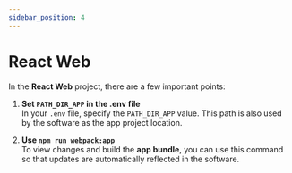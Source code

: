 ```yaml
---
sidebar_position: 4
---
```


# React Web

In the **React Web** project, there are a few important points:

1. **Set `PATH_DIR_APP` in the .env file**  
   In your `.env` file, specify the `PATH_DIR_APP` value. This path is also used by the software as the app project location.

2. **Use `npm run webpack:app`**  
   To view changes and build the **app bundle**, you can use this command so that updates are automatically reflected in the software.

